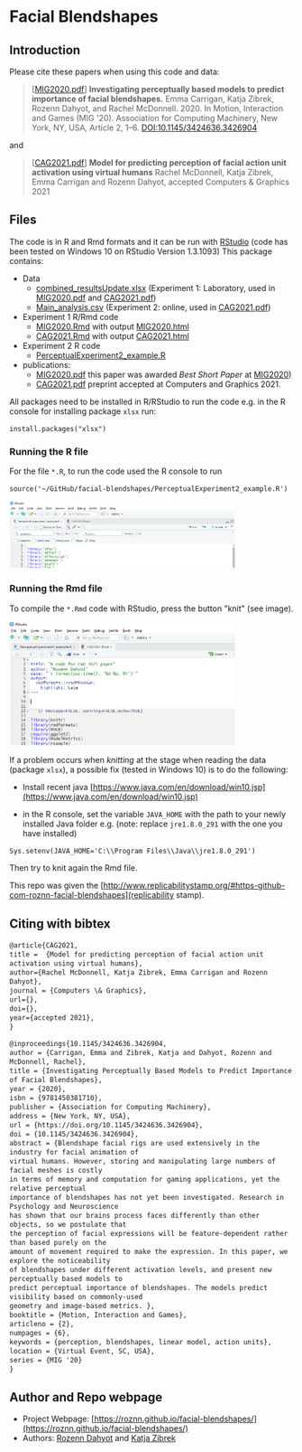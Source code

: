 # Facial Blendshapes 


## Introduction

Please cite these papers when using this code and data: 

> [[MIG2020.pdf](MIG2020.pdf)] **Investigating perceptually based models to predict importance of facial blendshapes.** 
Emma Carrigan, Katja Zibrek, Rozenn Dahyot, and Rachel McDonnell. 2020. 
In Motion, Interaction and Games (MIG '20). Association for Computing Machinery, 
New York, NY, USA, Article 2, 1–6. [DOI:10.1145/3424636.3426904](https://doi.org/10.1145/3424636.3426904)

and

> [[CAG2021.pdf](CAG2021.pdf)] **Model for predicting perception of facial action unit activation using virtual humans**
Rachel McDonnell, Katja Zibrek, Emma Carrigan and Rozenn Dahyot, accepted Computers &  Graphics 2021


## Files


The code is in R and Rmd formats and it can be run with [RStudio](https://www.rstudio.com/) (code has been tested on Windows 10 on RStudio Version 1.3.1093)
This package contains:
- Data
    - [combined_resultsUpdate.xlsx](combined_resultsUpdate.xlsx)  (Experiment 1: Laboratory, used in [MIG2020.pdf](MIG2020.pdf) and [CAG2021.pdf](CAG2021.pdf))
    - [Main_analysis.csv](Main_analysis.csv) (Experiment 2: online, used in [CAG2021.pdf](CAG2021.pdf))
- Experiment 1 R/Rmd code 
	- [MIG2020.Rmd](MIG2020.Rmd)  with output [MIG2020.html](MIG2020.html) 
	- [CAG2021.Rmd](CAG2021.Rmd)  with output [CAG2021.html](CAG2021.html)
- Experiment 2 R code 
    - [PerceptualExperiment2_example.R](PerceptualExperiment2_example.R)
- publications:  
	- [MIG2020.pdf](MIG2020.pdf)  this paper was awarded *Best Short Paper*  at [MIG2020](https://computing.clemson.edu/vcl/mig2020/)) 
	- [CAG2021.pdf](CAG2021.pdf) preprint accepted at Computers and Graphics 2021.

All packages need to be installed in R/RStudio to run the code e.g. in the R console  for installing package `xlsx` run:

```
install.packages("xlsx")
```

###  Running the R file


For the  file `*.R`, to run the code used the R console to run 

```
source('~/GitHub/facial-blendshapes/PerceptualExperiment2_example.R')
```
<img src="source.png" width="400" >

### Running the Rmd file

To compile the `*.Rmd` code with RStudio,  press  the button "knit"  (see image). 

<img src="knit.png" width="400" >

If a problem occurs when *knitting* at the stage when reading the data (package `xlsx`), a possible fix (tested in Windows 10) is to do the following: 

- Install recent java [https://www.java.com/en/download/win10.jsp](https://www.java.com/en/download/win10.jsp)

-  in the R console, set the variable `JAVA_HOME` with the path to your newly installed Java folder e.g. (note: replace `jre1.8.0_291` with the one you have installed)

```
Sys.setenv(JAVA_HOME='C:\\Program Files\\Java\\jre1.8.0_291') 
``` 
Then try to knit again the Rmd file. 

This repo was given the [http://www.replicabilitystamp.org/#https-github-com-roznn-facial-blendshapes](replicability stamp).

## Citing with  bibtex 


```
@article{CAG2021,
title =  {Model for predicting perception of facial action unit activation using virtual humans},
author={Rachel McDonnell, Katja Zibrek, Emma Carrigan and Rozenn Dahyot},
journal = {Computers \& Graphics},
url={},
doi={},
year={accepted 2021},
}

```

```
@inproceedings{10.1145/3424636.3426904,
author = {Carrigan, Emma and Zibrek, Katja and Dahyot, Rozenn and McDonnell, Rachel},
title = {Investigating Perceptually Based Models to Predict Importance of Facial Blendshapes},
year = {2020},
isbn = {9781450381710},
publisher = {Association for Computing Machinery},
address = {New York, NY, USA},
url = {https://doi.org/10.1145/3424636.3426904},
doi = {10.1145/3424636.3426904},
abstract = {Blendshape facial rigs are used extensively in the industry for facial animation of 
virtual humans. However, storing and manipulating large numbers of facial meshes is costly
in terms of memory and computation for gaming applications, yet the relative perceptual 
importance of blendshapes has not yet been investigated. Research in Psychology and Neuroscience
has shown that our brains process faces differently than other objects, so we postulate that 
the perception of facial expressions will be feature-dependent rather than based purely on the 
amount of movement required to make the expression. In this paper, we explore the noticeability
of blendshapes under different activation levels, and present new perceptually based models to
predict perceptual importance of blendshapes. The models predict visibility based on commonly-used 
geometry and image-based metrics. },
booktitle = {Motion, Interaction and Games},
articleno = {2},
numpages = {6},
keywords = {perception, blendshapes, linear model, action units},
location = {Virtual Event, SC, USA},
series = {MIG '20}
}
```

## Author and Repo webpage 

- Project Webpage: [https://roznn.github.io/facial-blendshapes/](https://roznn.github.io/facial-blendshapes/)
- Authors: [Rozenn Dahyot](https://roznn.github.io/) and [Katja Zibrek](https://cathrin7.github.io/)

